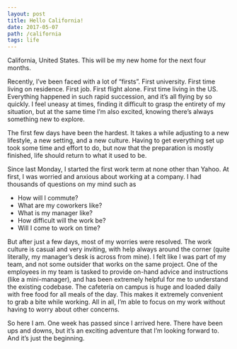 ```yaml
---
layout: post
title: Hello California!
date: 2017-05-07
path: /california
tags: life
---
```


California, United States. This will be my new home for the next four months.

Recently, I’ve been faced with a lot of “firsts”. First university. First time living on residence. First job. First flight alone. First time living in the US. Everything happened in such rapid succession, and it’s all flying by so quickly. I feel uneasy at times, finding it difficult to grasp the entirety of my situation, but at the same time I’m also excited, knowing there’s always something new to explore.

The first few days have been the hardest. It takes a while adjusting to a new lifestyle, a new setting, and a new culture. Having to get everything set up took some time and effort to do, but now that the preparation is mostly finished, life should return to what it used to be.

Since last Monday, I started the first work term at none other than Yahoo. At first, I was worried and anxious about working at a company. I had thousands of questions on my mind such as

- How will I commute?
- What are my coworkers like?
- What is my manager like?
- How difficult will the work be?
- Will I come to work on time?

But after just a few days, most of my worries were resolved. The work culture is casual and very inviting, with help always around the corner (quite literally, my manager’s desk is across from mine). I felt like I was part of my team, and not some outsider that works on the same project. One of the employees in my team is tasked to provide on-hand advice and instructions (like a mini-manager), and has been extremely helpful for me to understand the existing codebase. The cafeteria on campus is huge and loaded daily with free food for all meals of the day. This makes it extremely convenient to grab a bite while working. All in all, I’m able to focus on my work without having to worry about other concerns.

So here I am. One week has passed since I arrived here. There have been ups and downs, but it’s an exciting adventure that I’m looking forward to. And it’s just the beginning.

